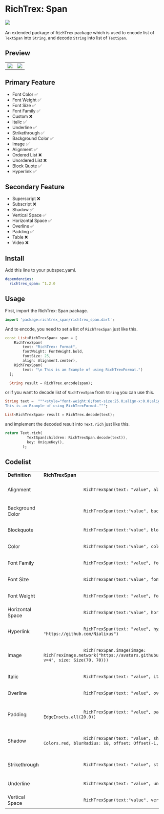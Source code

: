 
# RichTrex: Span
<a href='https://pub.dev/packages/richtrex_span'><img src='https://img.shields.io/pub/v/richtrex_span.svg?logo=flutter&color=blue&style=flat-square'/></a>\
\
An extended package of `RichTrex` package which is used to encode list of `TextSpan` into `String`, and decode `String` into list of `TextSpan`.

## Preview
<table>
  <tr>
    <td><img src="https://user-images.githubusercontent.com/45191605/175512465-5025e618-99c5-4638-99d6-709e5fafb569.png"/></td>
    <td><img src="https://user-images.githubusercontent.com/45191605/175517176-bd5041a8-c1ec-4b04-a4d4-346758875420.png"/></td>
  </tr>
</table>

## Primary Feature

- Font Color ✅
- Font Weight ✅
- Font Size ✅
- Font Family ✅
- Custom ❌
- Italic ✅
- Underline ✅
- Strikethrough ✅
- Background Color ✅
- Image ✅
- Alignment ✅
- Ordered List ❌
- Unordered List ❌
- Block Quote ✅
- Hyperlink ✅

## Secondary Feature

- Superscript ❌
- Subscript ❌
- Shadow ✅
- Vertical Space ✅
- Horizontal Space ✅
- Overline ✅
- Padding ✅
- Table ❌
- Video ❌


## Install

Add this line to your pubspec.yaml.

```yaml
dependencies:
  richtrex_span: ^1.2.0
```

## Usage

First, import the RichTrex: Span package.

```dart
import 'package:richtrex_span/richtrex_span.dart';
```

And to encode, you need to set a list of `RichTrexSpan` just like this.

```dart
const List<RichTrexSpan> span = [
    RichTrexSpan(
        text: "RichTrex: Format",
        fontWeight: FontWeight.bold,
        fontSize: 25,
        align: Alignment.center),
    RichTrexSpan(
        text: "\n This is an Example of using RichTrexFormat.")
  ];

  String result = RichTrex.encode(span);
```

or if you want to decode list of `RichTrexSpan` from `String` you can use this.

```dart
String text =  """<style="font-weight:6;font-size:25.0;align-x:0.0;align-y:0.0;">RichTrex: Format</style>
This is an Example of using RichTrexFormat.""";

List<RichTrexSpan> result = RichTrex.decode(text);
```

and implement the decoded result into `Text.rich` just like this.

```dart
return Text.rich(
          TextSpan(children: RichTrexSpan.decode(text)),
          key: UniqueKey(),
        );
```

## Codelist

<table>
	<tr>
		<td><b>Definition</b></td>
		<td><b>RichTrexSpan</b></td>
		<td><b>String</b></td>
	</tr>
	<tr>
	<td>Alignment</td>
		<td>
			<code>
				RichTrexSpan(text: "value", align: Alignment.center)
			</code>
		</td>
		<td>
			<code>
				&lt;style="align-x:0.0;align-y:0.0;"&gt;value&lt;/style&gt;
			</code>
		</td>
	</tr>
	<tr>
	<td>Background Color</td>
		<td>
			<code>
				RichTrexSpan(text:"value", backgroundColor: Colors.red)
			</code>
		</td>
		<td>
			<code>
				&lt;style="background-color:0xFFF44336;"&gt;value&lt;/style&gt;
			</code>
		</td>
	</tr>
	<tr>
	<td>Blockquote</td>
		<td>
			<code>
				RichTrexSpan(text:"value", blockquote: true)
			</code>
		</td>
		<td>
			<code>
				&lt;style="decoration:blockquote;"&gt;value&lt;/style&gt;
			</code>
		</td>
	</tr>
	<tr>
	<td>Color</td>
		<td>
			<code>
				RichTrexSpan(text:"value", color: Colors.red)
			</code>
		</td>
		<td>
			<code>
				&lt;style="font-color:0xFFF44336;"&gt;value&lt;/style&gt;
			</code>
		</td>
	</tr>
	<tr>
	<td>Font Family</td>
		<td>
			<code>
				RichTrexSpan(text: "value", fontFamily: "Dancing")
			</code>
		</td>
		<td>
			<code>
				&lt;style="font-family:Dancing;"&gt;value&lt;/style&gt;
			</code>
		</td>
	</tr>
	<tr>
	<td>Font Size</td>
		<td>
			<code>
				RichTrexSpan(text:"value", fontSize: 30.0)
			</code>
		</td>
		<td>
			<code>
				&lt;style="font-size:30;"&gt;value&lt;/style&gt;
			</code>
		</td>
	</tr>
	<tr>
	<td>Font Weight</td>
		<td>
			<code>
				RichTrexSpan(text: "value", fontWeight: FontWeight.bold)
			</code>
		</td>
		<td>
			<code>
				&lt;style="font-weight:6;"&gt;value&lt;/style&gt;
			</code>
		</td>
	</tr>
	<tr>
	<td>Horizontal Space</td>
		<td>
			<code>
				RichTrexSpan(text:"value", horizontalSpace: 10.0)
			</code>
		</td>
		<td>
			<code>
				&lt;style="horizontal-space:10;"&gt;value&lt;/style&gt;
			</code>
		</td>
	</tr>
	<tr>
	<td>Hyperlink</td>
		<td>
			<code>
				RichTrexSpan(text: "value", hyperlink: "https://github.com/Nialixus")
			</code>
		</td>
		<td>
			<code>
				&lt;style="hyperlink:https://github.com/Nialixus;"&gt;value&lt;/style&gt;
			</code>
		</td>
	</tr>
	<tr>
	<td>Image</td>
		<td>
			<code>
				RichTrexSpan.image(image: RichTrexImage.network("https://avatars.githubusercontent.com/u/45191605?v=4", size: Size(70, 70)))
			</code>
		</td>
		<td>
			<code>
		&lt;widget="image-network:https://avatars.githubusercontent.com/u/45191605?v=4;image-width:70;image-height:70;"/&gt;
			</code>
		</td>
	</tr>
	<tr>
	<td>Italic</td>
		<td>
			<code>
				RichTrexSpan(text: "value", italic: true)
			</code>
		</td>
		<td>
			<code>
				&lt;style="decoration:italic;"&gt;value&lt;/style&gt;
			</code>
		</td>
	</tr>
	<tr>
	<td>Overline</td>
		<td>
			<code>
				RichTrexSpan(text: "value", overline: true)
			</code>
		</td>
		<td>
			<code>
				&lt;style="decoration:overline;"&gt;value&lt;/style&gt;
			</code>
		</td>
	</tr>
	<tr>
	<td>Padding</td>
		<td>
			<code>
				RichTrexSpan(text: "value", padding: EdgeInsets.all(20.0))
			</code>
		</td>
		<td>
			<code>
				&lt;style="padding-left:20.0;padding-top:20.0;padding-right:20.0;padding-bottom:20.0;"&gt;value&lt;/style&gt;
			</code>
		</td>
	</tr>
	<tr>
	<td>Shadow</td>
		<td>
			<code>
				RichTrexSpan(text: "value", shadow: Shadow(color: Colors.red, blurRadius: 10, offset: Offset(-1, -1)))
			</code>
		</td>
		<td>
			<code>
				&lt;style="shadow-color:0xFFF44336;shadow-blur:10.0;shadow-vertical:-1.0;shadow-horizontal:-1.0;"&gt;value&lt;/style&gt;
			</code>
		</td>
	</tr>
	<tr>
	<td>Strikethrough</td>
		<td>
			<code>
				RichTrexSpan(text: "value", strikeThrough: true)
			</code>
		</td>
		<td>
			<code>
				&lt;style="decoration:strikethrough;"&gt;value&lt;/style&gt;
			</code>
		</td>
	</tr>
	<tr>
	<td>Underline</td>
		<td>
			<code>
				RichTrexSpan(text: "value", underline: true)
			</code>
		</td>
		<td>
			<code>
				&lt;style="decoration:underline;"&gt;value&lt;/style&gt;
			</code>
		</td>
	</tr>
	<tr>
	<td>Vertical Space</td>
		<td>
			<code>
				RichTrexSpan(text:"value", verticalSpace: 10.0)
			</code>
		</td>
		<td>
			<code>
				&lt;style="vertical-space:10;"&gt;value&lt;/style&gt;
			</code>
		</td>
	</tr>
</table>